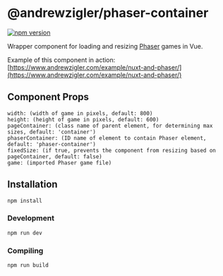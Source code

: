 # @andrewzigler/phaser-container

[![npm version](https://badge.fury.io/js/%40andrewzigler%2Fphaser-container.svg)](https://badge.fury.io/js/%40andrewzigler%2Fphaser-container)

Wrapper component for loading and resizing [Phaser](https://phaser.io/) games in Vue.

Example of this component in action: [https://www.andrewzigler.com/example/nuxt-and-phaser/](https://www.andrewzigler.com/example/nuxt-and-phaser/)

## Component Props
```
width: (width of game in pixels, default: 800)
height: (height of game in pixels, default: 600)
pageContainer: (class name of parent element, for determining max sizes, default: 'container')
phaserContainer: (ID name of element to contain Phaser element, default: 'phaser-container')
fixedSize: (if true, prevents the component from resizing based on pageContainer, default: false)
game: (imported Phaser game file)
```

## Installation
```
npm install
```

### Development
```
npm run dev
```

### Compiling
```
npm run build
```
